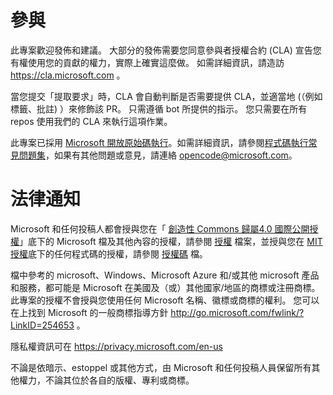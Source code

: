 # <a name="contributing"></a>參與

此專案歡迎發佈和建議。  大部分的發佈需要您同意參與者授權合約 (CLA) 宣告您有權使用您的貢獻的權力，實際上確實這麼做。 如需詳細資訊，請造訪 https://cla.microsoft.com 。

當您提交「提取要求」時，CLA 會自動判斷是否需要提供 CLA，並適當地 (（例如標籤、批註) ）來修飾該 PR。 只需遵循 bot 所提供的指示。 您只需要在所有 repos 使用我們的 CLA 來執行這項作業。

此專案已採用 [Microsoft 開放原始碼執行](https://opensource.microsoft.com/codeofconduct/)。如需詳細資訊，請參閱[程式碼執行常見問題集](https://opensource.microsoft.com/codeofconduct/faq/)，如果有其他問題或意見，請連絡 [opencode@microsoft.com](mailto:opencode@microsoft.com)。

# <a name="legal-notices"></a>法律通知

Microsoft 和任何投稿人都會授與您在「 [創造性 Commons 歸屬4.0 國際公開授權](https://creativecommons.org/licenses/by/4.0/legalcode)」底下的 Microsoft 檔及其他內容的授權，請參閱 [授權](LICENSE) 檔案，並授與您在 [MIT 授權](https://opensource.org/licenses/MIT)底下的任何程式碼的授權，請參閱 [授權碼](LICENSE-CODE) 檔。

檔中參考的 microsoft、Windows、Microsoft Azure 和/或其他 microsoft 產品和服務，都可能是 Microsoft 在美國及（或）其他國家/地區的商標或注冊商標。
此專案的授權不會授與您使用任何 Microsoft 名稱、徽標或商標的權利。
您可以在上找到 Microsoft 的一般商標指導方針 http://go.microsoft.com/fwlink/?LinkID=254653 。

隱私權資訊可在 https://privacy.microsoft.com/en-us

不論是依暗示、estoppel 或其他方式，由 Microsoft 和任何投稿人員保留所有其他權力，不論其位於各自的版權、專利或商標。
